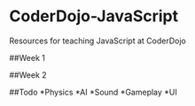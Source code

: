 # CoderDojo-JavaScript
Resources for teaching JavaScript at CoderDojo

##Week 1

##Week 2

##Todo
  *Physics
  *AI
  *Sound
  *Gameplay
  *UI
